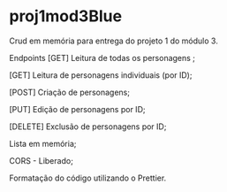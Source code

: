 # proj1mod3Blue

Crud em memória para entrega do projeto 1 do módulo 3.

Endpoints
[GET] Leitura de todas os personagens ;

[GET] Leitura de personagens individuais (por ID);

[POST] Criação de personagens;

[PUT] Edição de personagens por ID;

[DELETE] Exclusão de personagens por ID;

Lista em memória;

CORS - Liberado;

Formatação do código utilizando o Prettier.
